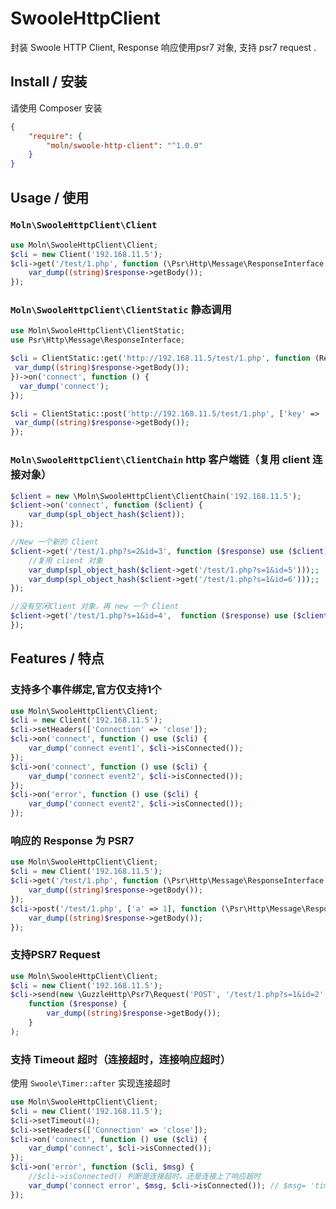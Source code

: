 # SwooleHttpClient
封装 Swoole HTTP Client, Response 响应使用psr7 对象, 支持 psr7 request .


## Install / 安装

请使用 Composer 安装

```json
{
    "require": {
        "moln/swoole-http-client": "^1.0.0"
    }
}
```

## Usage / 使用


### `Moln\SwooleHttpClient\Client`

```php
use Moln\SwooleHttpClient\Client;
$cli = new Client('192.168.11.5');
$cli->get('/test/1.php', function (\Psr\Http\Message\ResponseInterface $response) {
    var_dump((string)$response->getBody());
});
```

### `Moln\SwooleHttpClient\ClientStatic` 静态调用


```php
use Moln\SwooleHttpClient\ClientStatic;
use Psr\Http\Message\ResponseInterface;

$cli = ClientStatic::get('http://192.168.11.5/test/1.php', function (ResponseInterface $response) {
 var_dump((string)$response->getBody());
})->on('connect', function () {
  var_dump('connect');
});

$cli = ClientStatic::post('http://192.168.11.5/test/1.php', ['key' => 'val'], function (ResponseInterface $response) {
 var_dump((string)$response->getBody());
});

```

### `Moln\SwooleHttpClient\ClientChain` http 客户端链（复用 client 连接对象）

```php
$client = new \Moln\SwooleHttpClient\ClientChain('192.168.11.5');
$client->on('connect', function ($client) {
    var_dump(spl_object_hash($client));
});

//New 一个新的 Client
$client->get('/test/1.php?s=2&id=3', function ($response) use ($client) {
    //复用 client 对象
    var_dump(spl_object_hash($client->get('/test/1.php?s=1&id=5')));;
    var_dump(spl_object_hash($client->get('/test/1.php?s=1&id=6')));;
});

//没有空闲Client 对象，再 new 一个 Client
$client->get('/test/1.php?s=1&id=4',  function ($response) use ($client) {
});
```

## Features / 特点

### 支持多个事件绑定,官方仅支持1个

```php
use Moln\SwooleHttpClient\Client;
$cli = new Client('192.168.11.5');
$cli->setHeaders(['Connection' => 'close']);
$cli->on('connect', function () use ($cli) {
    var_dump('connect event1', $cli->isConnected());
});
$cli->on('connect', function () use ($cli) {
    var_dump('connect event2', $cli->isConnected());
});
$cli->on('error', function () use ($cli) {
    var_dump('connect event2', $cli->isConnected());
});
```

### 响应的 Response 为 PSR7

```php
use Moln\SwooleHttpClient\Client;
$cli = new Client('192.168.11.5');
$cli->get('/test/1.php', function (\Psr\Http\Message\ResponseInterface $response) {
    var_dump((string)$response->getBody());
});
$cli->post('/test/1.php', ['a' => 1], function (\Psr\Http\Message\ResponseInterface $response) {
    var_dump((string)$response->getBody());
});
```

### 支持PSR7 Request

```php
use Moln\SwooleHttpClient\Client;
$cli = new Client('192.168.11.5');
$cli->send(new \GuzzleHttp\Psr7\Request('POST', '/test/1.php?s=1&id=2', ['X-xxx' => '123'], 'x=1'), 
    function ($response) {
        var_dump((string)$response->getBody());
    }
);
```

### 支持 Timeout 超时（连接超时，连接响应超时）

使用 `Swoole\Timer::after` 实现连接超时

```php
use Moln\SwooleHttpClient\Client;
$cli = new Client('192.168.11.5');
$cli->setTimeout(4);
$cli->setHeaders(['Connection' => 'close']);
$cli->on('connect', function () use ($cli) {
    var_dump('connect', $cli->isConnected());
});
$cli->on('error', function ($cli, $msg) {
    //$cli->isConnected() 判断是连接超时，还是连接上了响应超时
    var_dump('connect error', $msg, $cli->isConnected()); // $msg= 'timeout' ; $msg = 'error'; 
});
```

